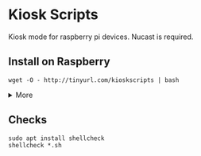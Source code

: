 # Kiosk Scripts
Kiosk mode for raspberry pi devices. Nucast is required.

## Install on Raspberry

```wget -O - http://tinyurl.com/kioskscripts | bash```

<details><summary>More</summary>

**Choose your fighter:**

```wget -O - https://t.ly/a_ti1 | bash```

```wget -O - https://shorturl.at/kxDO6 | bash```

```wget -O - https://raw.githubusercontent.com/dsentker/kioskscripts/main/install.sh | bash```

</details>

## Checks
```shell
sudo apt install shellcheck
shellcheck *.sh
```